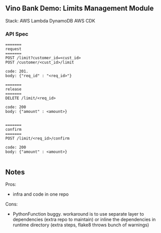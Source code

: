 ## Vino Bank Demo: Limits Management Module

Stack:
  AWS Lambda
  DynamoDB
  AWS CDK


### API Spec
```
=======
request
=======
POST /limit?customer_id=<cust_id>
POST /customer/<cust_id>/limit

code: 201. 
body: {"req_id" : "<req_id>"}

=======
release
=======
DELETE /limit/<req_id>

code: 200
body: {"amount" : <amount>}


=======
confirm
=======
POST /limit/<req_id>/confirm

code: 200
body: {"amount" : <amount>}


```

## Notes

Pros:
* infra and code in one repo

Cons:
* PythonFunction buggy. workaround is to use separate layer to dependencies (extra repo to maintain) or inline the dependencies in runtime directory (extra steps, flake8 throws bunch of warnings)